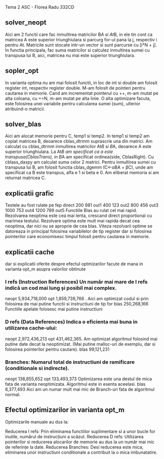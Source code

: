 Tema 2 ASC - Florea Radu 332CD

## solver_neopt
Aici am 2 functii care fac inmultirea matricilor B*A si At*B,  in ele tin cont ca matricea A este superior triunghiulara si parcurg for-ul pana la j, respectiv i pentru At. Matricile sunt stocate intr-un vector si sunt parcurse cu [i*N + j]. In functia principala, fac suma matricilor si calculez inmultirea sumei cu transpusa lui B, aici, matricea nu mai este superior triunghiulara.
## sopler_opt
In varianta optima nu am mai folosit functii, in loc de int si double am folosit register int, respectiv register double. M-am folosit de pointeri pentru cautarea in memorie. Cand am incrementat pointerul cu ++, m-am mutat pe alta coloana, cu +=N, m-am mutat pe alta linie. O alta optimizare facuta, este folosirea unei variabile pentru calcularea sumei (sum), ulterior atribuind-o matricii.
## solver_blas
Aici am alocat memorie pentru C, temp1 si temp2. In temp1 si temp2 am copiat matricea B, deoarece cblas_dtrmm suprascrie una din matrici. Am calculat cu cblas_dtrmm inmultirea matricilor At*B si B*A, deoarece A este superior triunghiulara. La At*B am specificat ca a este transpusa(CblasTrans), in B*A am specificat ordinea(side, CblasRight). Cu cblass_daxpy am calculat suma celor 2 matrici.
Pentru inmultirea sumei cu transpusa lui B, am folosit functia cblas_dgemm (C←αBA + βC), unde am specificat ca B este transpus, alfa e 1 si beta e 0.
Am eliberat memoria si am returnat matricea C.

## explicatii grafic
Testele au fost rulate pe fep direct
200 981 out1
400 123 out2
800 456 out3
1000 753 out4
1200 789 out5
Functiile Blas au rulat cel mai rapid. Rezolvarea neoptima este cea mai lenta, crescand direct proportional cu marimea testului. Rezolvare optima este mult mai rapida decat cea neoptima, dar nici nu se aproprie de cea blas. Viteza rezolvarii optime se datoreaza in principal folosirea variabilelor de tip register dar si folosirea pointerilor care economisesc timpul folosit pentru cautarea in memorie.

## explicatii cache
dar si explicatii oferite despre efectul optmizarilor facute de mana in varianta opt_m asupra valorilor obtinute
### I refs (Instruction References) Un număr mai mare de I refs indică un cod mai lung și posibil mai complex.
neopt 5,934,718,000
opt 1,859,739,766 . Aici am optimizat codul si prin folosirea de mai putine functii si instructiuni de tip for
blas 250,268,166 Functiile apelate folosesc mai putine instructiuni
### D refs (Data References) Indica o eficienta mai buna in utilizarea cache-ului:
neopt 2,972,436,213
opt 431,462,365. Am optimizat algoritmul folosind mai putine date decat la neoptimizat. (Mai putine malloc-uri de exemplu, dar si folosirea pointerilor pentru cautare).
blas 99,121,231
### Branches: Numarul total de instructiuni de ramificare (conditionale si indirecte).
neopt 138,855,652
opt 133,493,373 Optimizarea este una destul de mica fata de varianta neoptimizata. Algoritmul este in esenta aceelasi.
blas 8,377,493 Aici am un numar mult mai mic de Branch-uri fata de algoritmul normal.


## Efectul optimizarilor in varianta opt_m
Optimizarile manuale au dus la:

Reducerea I refs: Prin eliminarea functiilor suplimentare si a unor bucle for inutile, numărul de instrucțiuni a scăzut.
Reducerea D refs: Utilizarea pointerilor si reducerea alocarilor de memorie au dus la un număr mai mic de referințe la date.
Reducerea Branches: Desi reducerea este mica, eliminarea unor instructiuni conditionale a contribuit la o mica imbunatatire.